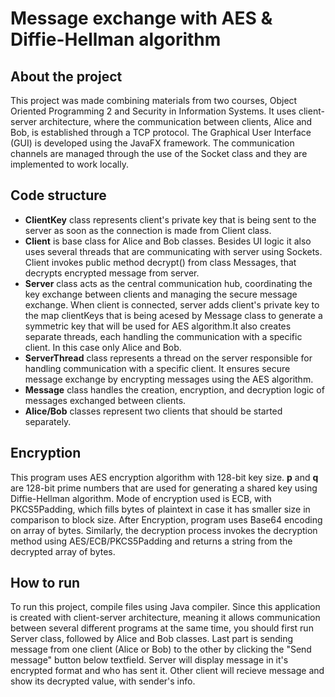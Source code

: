 # Message exchange with AES & Diffie-Hellman algorithm 

## About the project
This project was made combining materials from two courses, Object Oriented Programming 2 and Security in Information Systems. 
It uses client-server architecture, where the communication between clients, Alice and Bob, is established through a TCP protocol.
The Graphical User Interface (GUI) is developed using the JavaFX framework. The communication channels are managed through the use of the Socket class and they are implemented to work locally.

## Code structure
- **ClientKey** class represents client's private key that is being sent to the server as soon as the connection is made from Client class.
- **Client** is base class for Alice and Bob classes. Besides UI logic it also uses several threads that are communicating with server using Sockets. Client invokes public method decrypt() from class Messages, that decrypts encrypted message from server.
- **Server** class acts as the central communication hub, coordinating the key exchange between clients and managing the secure message exchange. When client is connected, server adds client's private key to the map clientKeys that is being acesed by Message class
 to generate a symmetric key that will be used for AES algorithm.It also creates separate threads, each handling the communication with a specific client. In this case only Alice and Bob.
- **ServerThread** class represents a thread on the server responsible for handling communication with a specific client. It ensures secure message exchange by encrypting messages using the AES algorithm.
- **Message** class handles the creation, encryption, and decryption logic of messages exchanged between clients.
- **Alice/Bob** classes represent two clients that should be started separately.

## Encryption
This program uses AES encryption algorithm with 128-bit key size. **p** and **q** are 128-bit prime numbers that are used for generating a shared key using Diffie-Hellman algorithm. Mode of encryption used is ECB, with PKCS5Padding, which fills bytes of plaintext 
in case it has smaller size in comparison to block size. After Encryption, program uses Base64 encoding on array of bytes. Similarly, the decryption process invokes the decryption method using AES/ECB/PKCS5Padding and returns a string from the decrypted array of bytes.

## How to run
To run this project, compile files using Java compiler. Since this application is created with client-server architecture, meaning it allows communication between several different programs at the same time, you should first run Server class, followed by 
Alice and Bob classes. Last part is sending message from one client (Alice or Bob) to the other by clicking the "Send message" button below textfield. Server will display message in it's encrypted format and who has sent it. Other client will recieve message and show 
its decrypted value, with sender's info.
